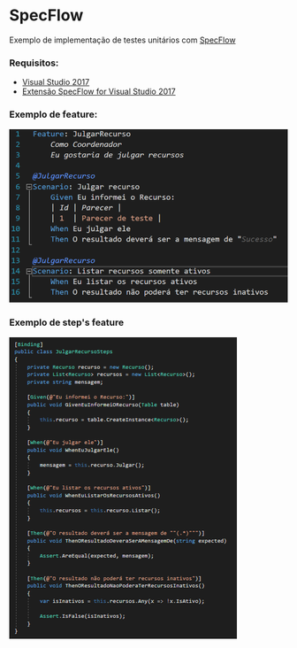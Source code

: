 # SpecFlow
Exemplo de implementação de testes unitários com [SpecFlow](http://specflow.org/)

### Requisitos:
* [Visual Studio 2017](https://www.visualstudio.com/pt-br/downloads/)
* [Extensão SpecFlow for Visual Studio 2017](https://marketplace.visualstudio.com/items?itemName=TechTalkSpecFlowTeam.SpecFlowforVisualStudio2017)

### Exemplo de feature:
![Alt text](/Dist/screenshots/exemploFeature.PNG "Feature")

### Exemplo de step's feature
![Alt text](/Dist/screenshots/exemploSteps.PNG "Step")
